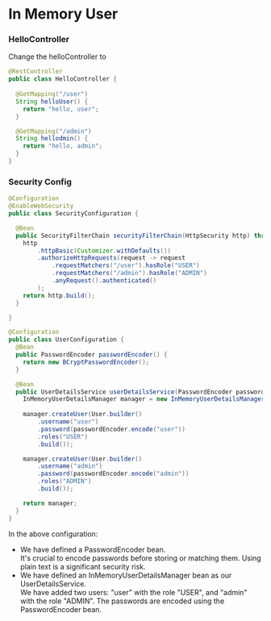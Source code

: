 # In Memory User

### HelloController

Change the helloController to 

```java
@RestController
public class HelloController {
  
  @GetMapping("/user")
  String helloUser() {
    return "hello, user";
  }

  @GetMapping("/admin")
  String hellodmin() {
    return "hello, admin";
  }
}
```


### Security Config
```java
@Configuration
@EnableWebSecurity
public class SecurityConfiguration {

  @Bean
  public SecurityFilterChain securityFilterChain(HttpSecurity http) throws Exception {
    http
        .httpBasic(Customizer.withDefaults())
        .authorizeHttpRequests(request -> request
            .requestMatchers("/user").hasRole("USER")
            .requestMatchers("/admin").hasRole("ADMIN")
            .anyRequest().authenticated()
        );
    return http.build();
  }

}
 ```
```java
@Configuration
public class UserConfiguration {  
  @Bean
  public PasswordEncoder passwordEncoder() {
    return new BCryptPasswordEncoder();
  }

  @Bean
  public UserDetailsService userDetailsService(PasswordEncoder passwordEncoder) {
    InMemoryUserDetailsManager manager = new InMemoryUserDetailsManager();
  
    manager.createUser(User.builder()
        .username("user")
        .password(passwordEncoder.encode("user"))
        .roles("USER")
        .build());

    manager.createUser(User.builder()
        .username("admin")
        .password(passwordEncoder.encode("admin"))
        .roles("ADMIN")
        .build());

    return manager;
  }
}
```
In the above configuration:

- We have defined a PasswordEncoder bean.    
It's crucial to encode passwords before storing or matching them. Using plain text is a significant security risk.
- We have defined an InMemoryUserDetailsManager bean as our UserDetailsService.    
We have added two users: "user" with the role "USER", and "admin" with the role "ADMIN". The passwords are encoded using the PasswordEncoder bean.